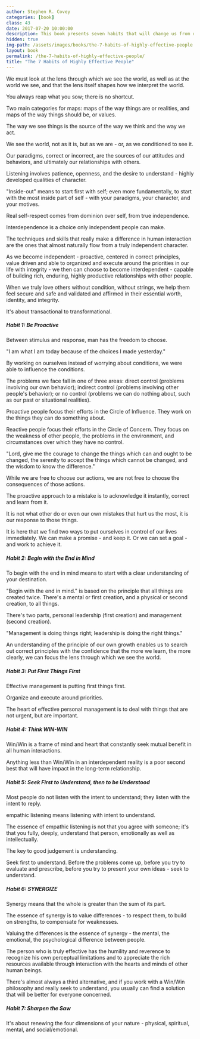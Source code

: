 ```yaml
---
author: Stephen R. Covey
categories: [book]
class: 43
date: 2017-07-20 10:00:00
description: This book presents seven habits that will change us from dependent to independent, then finally interdependent. To become effective, we must focus on things we have control over and to have a Win/Win mindset. Remember we have control over our destination in life, but it requires us to constantly adjust our path.
hidden: true
img-path: /assets/images/books/the-7-habits-of-highly-effective-people.jpg
layout: book
permalink: /the-7-habits-of-highly-effective-people/
title: "The 7 Habits of Highly Effective People"
---
```


We must look at the lens through which we see the world, as well as at the world we see, and that the lens itself shapes how we interpret the world.

You always reap what you sow; there is no shortcut.

Two main categories for maps: maps of the way things are or realities, and maps of the way things should be, or values.

The way we see things is the source of the way we think and the way we act.

We see the world, not as it is, but as we are - or, as we conditioned to see it.

Our paradigms, correct or incorrect, are the sources of our attitudes and behaviors, and ultimately our relationships with others.

Listening involves patience, openness, and the desire to understand - highly developed qualities of character.

"Inside-out" means to start first with self; even more fundamentally, to start with the most inside part of self - with your paradigms, your character, and your motives.

Real self-respect comes from dominion over self, from true independence.

Interdependence is a choice only independent people can make.

The techniques and skills that really make a difference in human interaction are the ones that almost naturally flow from a truly independent character.

As we become independent - proactive, centered in correct principles, value driven and able to organized and execute around the priorities in our life with integrity - we then can choose to become interdependent - capable of building rich, enduring, highly productive relationships with other people.

When we truly love others without condition, without strings, we help them feel secure and safe and validated and affirmed in their essential worth, identity, and integrity.

It's about transactional to transformational.

##### Habit 1: Be Proactive

Between stimulus and response, man has the freedom to choose.

"I am what I am today because of the choices I made yesterday."

By working on ourselves instead of worrying about conditions, we were able to influence the conditions.

The problems we face fall in one of three areas: direct control (problems involving our own behavior); indirect control (problems involving other people's behavior); or no control (problems we can do nothing about, such as our past or situational realities).

Proactive people focus their efforts in the Circle of Influence. They work on the things they can do something about.

Reactive people focus their efforts in the Circle of Concern. They focus on the weakness of other people, the problems in the environment, and circumstances over which they have no control.

"Lord, give me the courage to change the things which can and ought to be changed, the serenity to accept the things which cannot be changed, and the wisdom to know the difference."

While we are free to choose our actions, we are not free to choose the consequences of those actions.

The proactive approach to a mistake is to acknowledge it instantly, correct and learn from it.

It is not what other do or even our own mistakes that hurt us the most, it is our response to those things.

It is here that we find two ways to put ourselves in control of our lives immediately. We can make a promise - and keep it. Or we can set a goal - and work to achieve it.

##### Habit 2: Begin with the End in Mind

To begin with the end in mind means to start with a clear understanding of your destination.

"Begin with the end in mind." is based on the principle that all things are created twice. There's a mental or first creation, and a physical or second creation, to all things.

There's two parts, personal leadership (first creation) and management (second creation).

"Management is doing things right; leadership is doing the right things."

An understanding of the principle of our own growth enables us to search out correct principles with the confidence that the more we learn, the more clearly, we can focus the lens through which we see the world.

##### Habit 3: Put First Things First

Effective management is putting first things first.

Organize and execute around priorities.

The heart of effective personal management is to deal with things that are not urgent, but are important.

##### Habit 4: Think WIN-WIN

Win/Win is a frame of mind and heart that constantly seek mutual benefit in all human interactions.

Anything less than Win/Win in an interdependent reality is a poor second best that will have impact in the long-term relationship.

##### Habit 5: Seek First to Understand, then to be Understood

Most people do not listen with the intent to understand; they listen with the intent to reply.

empathic listening means listening with intent to understand.

The essence of empathic listening is not that you agree with someone; it's that you fully, deeply, understand that person, emotionally as well as intellectually.

The key to good judgement is understanding.

Seek first to understand. Before the problems come up, before you try to evaluate and prescribe, before you try to present your own ideas - seek to understand.

##### Habit 6: SYNERGIZE

Synergy means that the whole is greater than the sum of its part.

The essence of synergy is to value differences - to respect them, to build on strengths, to compensate for weaknesses.

Valuing the differences is the essence of synergy - the mental, the emotional, the psychological difference between people.

The person who is truly effective has the humility and reverence to recognize his own perceptual limitations and to appreciate the rich resources available through interaction with the hearts and minds of other human beings.

There's almost always a third alternative, and if you work with a Win/Win philosophy and really seek to understand, you usually can find a solution that will be better for everyone concerned.

##### Habit 7: Sharpen the Saw

It's about renewing the four dimensions of your nature - physical, spiritual, mental, and social/emotional.
